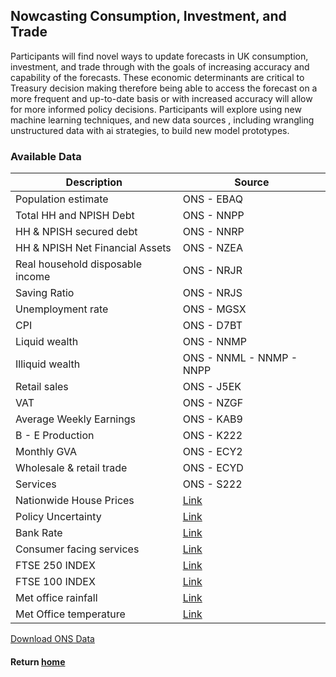 ## Nowcasting Consumption, Investment, and Trade 
Participants will find novel ways to update forecasts in UK consumption, investment, and trade through with the goals of increasing accuracy and capability of the forecasts. These economic determinants are critical to Treasury decision making therefore being able to access the forecast on a more frequent and up-to-date basis or with increased accuracy will allow for more informed policy decisions. Participants will explore using new machine learning techniques, and new data sources , including wrangling unstructured data  with ai strategies, to build new model prototypes. 

### Available Data

| Description | Source |
|------------|---------|
| Population estimate | ONS - EBAQ |
| Total HH and NPISH Debt | ONS - NNPP |
| HH & NPISH secured debt | ONS - NNRP |
| HH & NPISH Net Financial Assets | ONS - NZEA |
| Real household disposable income | ONS - NRJR |
| Saving Ratio | ONS - NRJS |
| Unemployment rate | ONS - MGSX |
| CPI | ONS - D7BT |
| Liquid wealth | ONS - NNMP |
| Illiquid wealth | ONS - NNML - NNMP - NNPP |
| Retail sales | ONS - J5EK |
| VAT | ONS - NZGF |
| Average Weekly Earnings | ONS - KAB9 |
| B - E Production | ONS - K222 |
| Monthly GVA | ONS - ECY2 |
| Wholesale & retail trade | ONS - ECYD |
| Services | ONS - S222 |
| Nationwide House Prices | [Link](https://www.nationwidehousepriceindex.co.uk/download/uk-monthly-index) |
| Policy Uncertainty | [Link](https://www.policyuncertainty.com/media/UK_Policy_Uncertainty_Data.xlsx) |
| Bank Rate | [Link](https://www.bankofengland.co.uk/boeapps/database/FromShowColumns.asp?searchText=IUMABEDR&Travel=) |
| Consumer facing services | [Link](https://www.ons.gov.uk/file?uri=/economy/grossdomesticproductgdp/datasets/consumerfacingservices/current/consumerfacingservices.xlsx) |
| FTSE 250 INDEX | [Link](https://www.londonstockexchange.com/indices/ftse-250) |
| FTSE 100 INDEX | [Link](https://www.londonstockexchange.com/indices/ftse-100) |
| Met office rainfall | [Link](https://www.metoffice.gov.uk/pub/data/weather/uk/climate/datasets/Rainfall/date/UK.txt) |
| Met Office temperature | [Link](https://www.metoffice.gov.uk/pub/data/weather/uk/climate/datasets/Tmean/date/UK.txt) |

[Download ONS Data](https://tcarver1234.github.io/hmt_hackathon/Data/consumption/consumption_ons_data_dec2025.csv)

#### Return [home](index.md)


